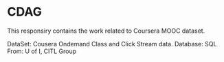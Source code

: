 # CDAG

This responsiry contains the work related to Coursera MOOC dataset.

DataSet: Cousera Ondemand Class and Click Stream data.
Database: SQL
From: U of I, CITL Group

